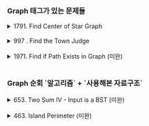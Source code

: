 <h3>

<h3>Graph 태그가 있는 문제들</h3>
<details>
    <summary>1791. Find Center of Star Graph</summary>
- 1791. Find Center of Star Graph

```java
// 시간 복잡도 O(1)
// 공간 복잡도 O(1)
class Solution {
    public int findCenter(int[][] edges) {
        
        
        int a1 = edges[0][0];
        int a2 = edges[0][1];
        
        int b1 = edges[1][0];
        int b2 = edges[1][1];
        
        if(a1 == b1 || a1 == b2) 
					return a1;
        
        else
				 return a2;
    }
}
```
</details>

<br>

<details>
    <summary>997 . Find the Town Judge</summary>
- 997 . Find the Town Judge

```java
// 시간 복잡도 O(a+b) .. a = trust의 크기, b = n
// 공간 복잡도 O(a) ... a = n+1
class Solution {
    public int findJudge(int n, int[][] trust) {
        int[] count = new int[n + 1];
        for (int[] t : trust) {
            count[t[0]]--;
            count[t[1]]++;
        }
        for (int i = 1; i <= n; i++) {
            if (count[i] == n - 1) {
                return i;
            }
        }
        return -1;
    }
}
```
</details>

<br>

<details>
    <summary>1971. Find if Path Exists in Graph (미완)</summary>
- 1971. Find if Path Exists in Graph 
</details>


<br>

<h3>Graph 순회 `알고리즘` + `사용해본 자료구조`</h3>

<details>
    <summary>653. Two Sum IV - Input is a BST (미완)</summary>
- 653. Two Sum IV - Input is a BST

</details>

<br>

<details>
    <summary>463. Island Perimeter (미완)</summary>
- 463. Island Perimeter

</details>

<br>